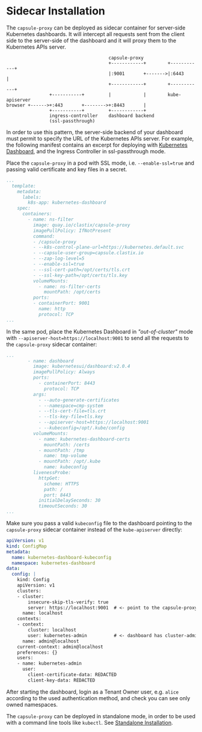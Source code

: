 # Sidecar Installation
The `capsule-proxy` can be deployed as sidecar container for server-side Kubernetes dashboards. It will intercept all requests sent from the client side to the server-side of the dashboard and it will proxy them to the Kubernetes APIs server.

```
                                      capsule-proxy
                                      +------------+        +------------+
                                      |:9001       +------->|:6443       |
                                      +------------+        +------------+
                +-----------+         |            |        kube-apiserver
browser +------>+:443       +-------->+:8443       |
                +-----------+         +------------+ 
                ingress-controller    dashboard backend            
                (ssl-passthrough)     
```

In order to use this pattern, the server-side backend of your dashboard must permit to specify the URL of the Kubernetes APIs server. For example, the following manifest contains an excerpt for deploying with [Kubernetes Dashboard](https://github.com/kubernetes/dashboard), and the Ingress Controller in ssl-passthrough mode.

Place the `capsule-proxy` in a pod with SSL mode, i.e. `--enable-ssl=true` and passing valid certificate and key files in a secret.

```yaml
...
  template:
    metadata:
      labels:
        k8s-app: kubernetes-dashboard
    spec:
      containers:
        - name: ns-filter
          image: quay.io/clastix/capsule-proxy
          imagePullPolicy: IfNotPresent 
          command:
          - /capsule-proxy
          - --k8s-control-plane-url=https://kubernetes.default.svc
          - --capsule-user-group=capsule.clastix.io
          - --zap-log-level=5
          - --enable-ssl=true
          - --ssl-cert-path=/opt/certs/tls.crt
          - --ssl-key-path=/opt/certs/tls.key
          volumeMounts:
            - name: ns-filter-certs
              mountPath: /opt/certs
          ports:
          - containerPort: 9001
            name: http
            protocol: TCP
...
```

In the same pod, place the Kubernetes Dashboard in _"out-of-cluster"_ mode with `--apiserver-host=https://localhost:9001` to send all the requests to the `capsule-proxy` sidecar container:


```yaml
...
        - name: dashboard
          image: kubernetesui/dashboard:v2.0.4
          imagePullPolicy: Always
          ports:
            - containerPort: 8443
              protocol: TCP
          args:
            - --auto-generate-certificates
            - --namespace=cmp-system
            - --tls-cert-file=tls.crt
            - --tls-key-file=tls.key
            - --apiserver-host=https://localhost:9001
            - --kubeconfig=/opt/.kube/config
          volumeMounts:
            - name: kubernetes-dashboard-certs
              mountPath: /certs
            - mountPath: /tmp
              name: tmp-volume
            - mountPath: /opt/.kube
              name: kubeconfig
          livenessProbe:
            httpGet:
              scheme: HTTPS
              path: /
              port: 8443
            initialDelaySeconds: 30
            timeoutSeconds: 30
...
```

Make sure you pass a valid `kubeconfig` file to the dashboard pointing to the `capsule-proxy` sidecar container instead of the `kube-apiserver` directly:

```yaml
apiVersion: v1
kind: ConfigMap
metadata:
  name: kubernetes-dashboard-kubeconfig
  namespace: kubernetes-dashboard
data:
  config: |
    kind: Config
    apiVersion: v1
    clusters:
    - cluster:
        insecure-skip-tls-verify: true
        server: https://localhost:9001  # <- point to the capsule-proxy
      name: localhost
    contexts:
    - context:
        cluster: localhost
        user: kubernetes-admin          # <- dashboard has cluster-admin permissions
      name: admin@localhost
    current-context: admin@localhost
    preferences: {}
    users:
    - name: kubernetes-admin
      user:
        client-certificate-data: REDACTED
        client-key-data: REDACTED
```

After starting the dashboard, login as a Tenant Owner user, e.g. `alice` according to the used authentication method, and check you can see only owned namespaces.

The `capsule-proxy` can be deployed in standalone mode, in order to be used with a command line tools like `kubectl`. See [Standalone Installation](./standalone.md).

